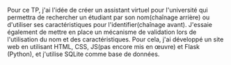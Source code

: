 Pour ce TP, j'ai l'idée de créer un assistant virtuel pour l'université qui permettra de rechercher un étudiant par son nom(chaînage arrière)
 ou d'utiliser ses caractéristiques pour l'identifier(chaînage avant). J'essaie également de mettre en place un mécanisme de validation lors de l'utilisation du nom et des caractéristiques.
 Pour cela, j'ai développé un site web en utilisant HTML, CSS, JS(pas encore mis en œuvre) et Flask (Python), et j'utilise SQLite comme base de données.

